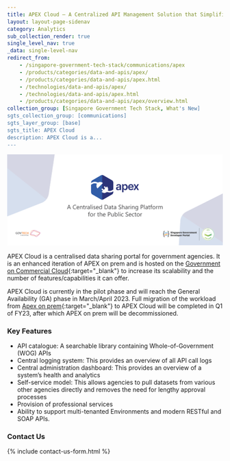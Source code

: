 ```yaml
---
title: APEX Cloud – A Centralized API Management Solution that Simplifies the Adoption, Management, and Security of APIs
layout: layout-page-sidenav
category: Analytics
sub_collection_render: true
single_level_nav: true
_data: single-level-nav
redirect_from:
    - /singapore-government-tech-stack/communications/apex
    - /products/categories/data-and-apis/apex/
    - /products/categories/data-and-apis/apex.html
    - /technologies/data-and-apis/apex/
    - /technologies/data-and-apis/apex.html
    - /products/categories/data-and-apis/apex/overview.html
collection_group: [Singapore Government Tech Stack, What's New]
sgts_collection_group: [communications]
sgts_layer_group: [base]
sgts_title: APEX Cloud
description: APEX Cloud is a...
---
```


![APEX header banner for the Singapore Government Developer Portal](/assets/img/APEX-HeaderBanner-v1.png)

APEX Cloud is a centralised data sharing portal for government agencies. It is an enhanced iteration of APEX on prem and is hosted on the [Government on Commercial Cloud](https://www.developer.tech.gov.sg/products/categories/infrastructure-and-hosting/government-on-commercial-cloud/overview.html){:target="_blank"} to increase its scalability and the number of features/capabilities it can offer. 

APEX Cloud is currently in the pilot phase and will reach the General Availability (GA) phase in March/April 2023. Full migration of the workload from [Apex on prem](https://www.developer.tech.gov.sg/products/categories/data-and-apis/apex/overview.html){:target="_blank"} to APEX Cloud will be completed in Q1 of FY23, after which APEX on prem will be decommissioned. 

### Key Features
- API catalogue: A searchable library containing Whole-of-Government (WOG) APIs
- Central logging system: This provides an overview of all API call logs
- Central administration dashboard: This provides an overview of a system’s health and analytics
- Self-service model: This allows agencies to pull datasets from various other agencies directly and removes the need for lengthy approval processes
- Provision of professional services
- Ability to support multi-tenanted Environments and modern RESTful and SOAP APIs.

### Contact Us

{% include contact-us-form.html %}
